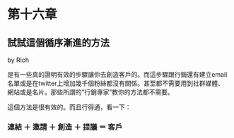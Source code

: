 # 第十六章

## 試試這個循序漸進的方法

by Rich

是有一些真的證明有效的步驟讓你去創造客戶的。而這步驟跟行銷還有建立email名單或是在twitter上增加幾千個粉絲都沒有關係。甚至都不需要用到社群媒體、網站或是名片。那些所謂的”行銷專家”教你的方法都不需要。

這個方法是很有效的。而且行得通，看一下：

### **連結 ＋ 邀請 ＋ 創造 ＋ 提議 ＝ 客戶**

